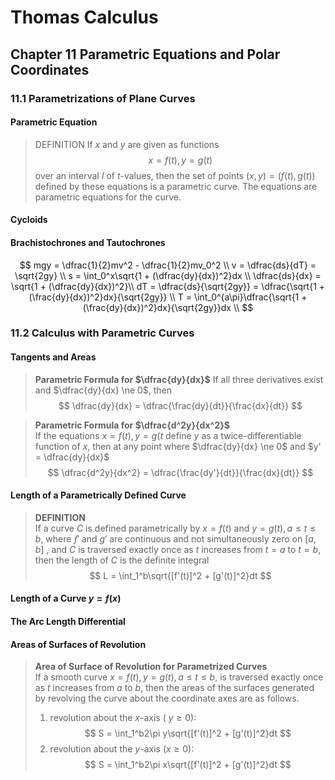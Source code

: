 # Thomas Calculus
## Chapter 11 Parametric Equations and Polar Coordinates
### 11.1 Parametrizations of Plane Curves
#### Parametric Equation
>DEFINITION If $x$ and $y$ are given as functions
>$$
>x = f(t), y = g(t)
>$$
>over an interval $I$ of $t$-values, then the set of points $(x, y) = (f(t), g(t))$ defined by these equations is a parametric curve. The equations are parametric equations for the curve.
#### Cycloids
#### Brachistochrones and Tautochrones
$$
mgy = \dfrac{1}{2}mv^2 - \dfrac{1}{2}mv_0^2 \\
v = \dfrac{ds}{dT} = \sqrt{2gy} \\
s = \int_0^x\sqrt{1 + (\dfrac{dy}{dx})^2}dx \\
\dfrac{ds}{dx} = \sqrt{1 + (\dfrac{dy}{dx})^2}\\ 
dT = \dfrac{ds}{\sqrt{2gy}} = \dfrac{\sqrt{1 + (\frac{dy}{dx})^2}dx}{\sqrt{2gy}}   \\
T = \int_0^{a\pi}\dfrac{\sqrt{1 + (\frac{dy}{dx})^2}dx}{\sqrt{2gy}}dx \\
$$
### 11.2 Calculus with Parametric Curves
#### Tangents and Areas
>**Parametric Formula for $\dfrac{dy}{dx}$**
If all three derivatives exist and $\dfrac{dy}{dx} \ne 0$, then
>$$
>\dfrac{dy}{dx} = \dfrac{\frac{dy}{dt}}{\frac{dx}{dt}}
>$$

>**Parametric Formula for $\dfrac{d^2y}{dx^2}$**  
If the equations $x = f(t), y = g(t$ define $y$ as a twice-differentiable function of $x$, then at any point where $\dfrac{dy}{dx} \ne 0$ and $y' = \dfrac{dy}{dx}$
>$$
>\dfrac{d^2y}{dx^2} = \dfrac{\frac{dy'}{dt}}{\frac{dx}{dt}}
>$$
#### Length of a Parametrically Defined Curve
>**DEFINITION**   
If a curve $C$ is defined parametrically by $x = f(t)$ and $y = g(t),a \le t \le b$, where $ƒ'$ and $g'$ are continuous and not simultaneously zero on $[a, b]$ , and $C$ is traversed exactly once as $t$ increases from $t = a$ to $t = b,$ then the length of $C$ is the definite integral
>$$
>L = \int_1^b\sqrt{[f'(t)]^2 + [g'(t)]^2}dt
>$$
#### Length of a Curve $y = f(x)$
#### The Arc Length Differential
#### Areas of Surfaces of Revolution
>**Area of Surface of Revolution for Parametrized Curves**  
If a smooth curve $x = f(t), y = g(t), a \le t \le b$, is traversed exactly once as $t$ increases from $a$ to $b$, then the areas of the surfaces generated by revolving the curve about the coordinate axes are as follows.
>1. revolution about the $x$-axis ( $y \ge 0$):
>$$
>S = \int_1^b2\pi y\sqrt{[f'(t)]^2 + [g'(t)]^2}dt
>$$
>2. revolution about the $y$-axis ($x \ge 0$):
>$$
>S = \int_1^b2\pi x\sqrt{[f'(t)]^2 + [g'(t)]^2}dt
>$$